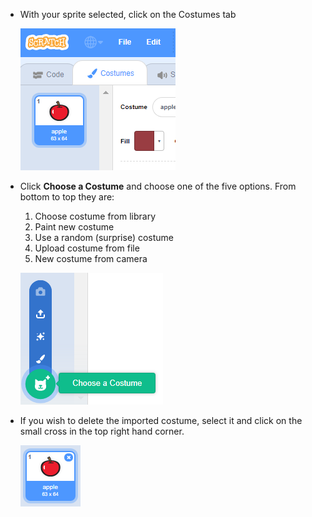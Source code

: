 - With your sprite selected, click on the Costumes tab
    
    ![costumes tab](images/costumes_tab.png)

- Click **Choose a Costume** and choose one of the five options. From bottom to top they are:
    
    1. Choose costume from library
    2. Paint new costume
    3. Use a random (surprise) costume
    4. Upload costume from file
    5. New costume from camera
    
    ![choose location](images/choose_location.png)

- If you wish to delete the imported costume, select it and click on the small cross in the top right hand corner.
    
    ![delete costume](images/delete_costume.png)